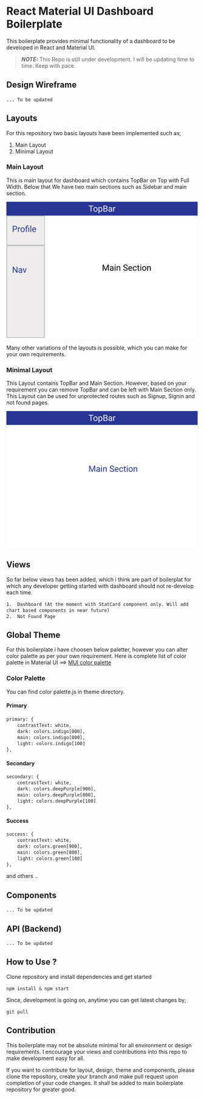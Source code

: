 # React Material UI Dashboard Boilerplate

This boilerplate provides minimal functionality of a dashboard to be developed in React and Material UI. 

> **_NOTE:_** This Repo is still under development. I will be updating time to time. Keep with pace.
## Design Wireframe 
    ... To be updated 
## Layouts
For this repository two basic layouts have been implemented such as;
1.  Main Layout
2.  Minimal Layout

### Main Layout 
This is main layout for dashboard which contains TopBar on Top with Full Width. Below that We have two main sections such as Sidebar and main section.

![](./public/assets/images/main-layout.png)

Many other variations of the layouts is possible, which you can make for your own requirements.

### Minimal Layout 

This Layout contains TopBar and Main Section. However, based on your requirement you can remove TopBar and can be left with Main Section only. This Layout can be used for unprotected routes such as Signup, Signin and not found pages. 

![](./public/assets/images/minimal-layout.png)

## Views
So far below views has been added, which i think are part of boilerplat for which any developer getting started with dashboard should not re-develop each time.

    1.  Dashboard (At the moment with StatCard component only. Will add chart based components in near future)
    2.  Not Found Page

## Global Theme 

For this boilerplate i have choosen below paletter, however you can alter color palette as per your own requirement. Here is complete list of color palette in Material UI  ==> [MUI color palette](https://material-ui.com/customization/color/#color)

### Color Palette

You can find color palette.js in theme directory.

#### Primary 
    primary: {
        contrastText: white,
        dark: colors.indigo[900],
        main: colors.indigo[800],
        light: colors.indigo[100]
    },
#### Secondary 
    secondary: {
        contrastText: white,
        dark: colors.deepPurple[900],
        main: colors.deepPurple[800],
        light: colors.deepPurple[100]
    },
#### Success 
    success: {
        contrastText: white,
        dark: colors.green[900],
        main: colors.green[800],
        light: colors.green[100]
    },
and others ..
## Components

    ... To be updated

## API (Backend)

    ... To be updated

## How to Use ?

Clone repository and install dependencies and get started

```
npm install & npm start
```

Since, development is going on, anytime you can get latest changes by;
```
git pull
```

## Contribution

This boilerplate may not be absolute minimal for all environment or design requirements. I encourage your views and contributions into this repo to make development easy for all.

If you want to contribute for layout, design, theme and components, please clone the repository, create your branch and make pull request upon completion of your code changes. It shall be added to main boilerplate repository for greater good.
